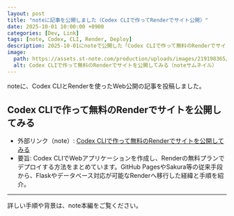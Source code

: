 ```yaml
---
layout: post
title: "noteに記事を公開しました（Codex CLIで作ってRenderでサイト公開）"
date: 2025-10-01 10:00:00 +0900
categories: [Dev, Link]
tags: [note, Codex, CLI, Render, Deploy]
description: 2025-10-01にnoteで公開した「Codex CLIで作って無料のRenderでサイトを公開してみる」を紹介します。
image:
  path: https://assets.st-note.com/production/uploads/images/219198365/2d85248cd1ff532919302e042fdf5af3.png
  alt: Codex CLIで作って無料のRenderでサイトを公開してみる（noteサムネイル）
---
```


noteに、Codex CLIとRenderを使ったWeb公開の記事を投稿しました。

## Codex CLIで作って無料のRenderでサイトを公開してみる

- 外部リンク（note）: [Codex CLIで作って無料のRenderでサイトを公開してみる](https://note.com/hantani/n/nde12363dc482)
- 要旨: Codex CLIでWebアプリケーションを作成し、Renderの無料プランでデプロイする方法をまとめています。GitHub PagesやSakura等の従来手段から、Flaskやデータベース対応が可能なRenderへ移行した経緯と手順を紹介。

---

詳しい手順や背景は、note本編をご覧ください。
